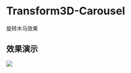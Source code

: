 # Transform3D-Carousel

旋转木马效果

## 效果演示

![](https://github.com/LiHongyao/Transform3D-Carousel/tree/master/README-IMGS/resultsshow.gif)

